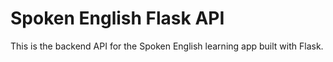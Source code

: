 # Spoken English Flask API

This is the backend API for the Spoken English learning app built with Flask.